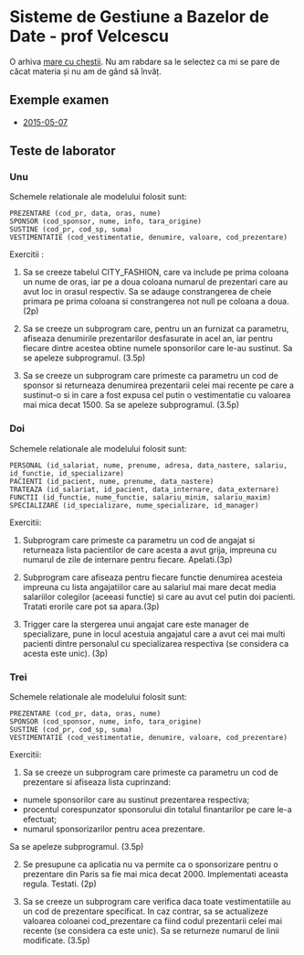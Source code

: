 # Sisteme de Gestiune a Bazelor de Date - prof Velcescu

O arhiva [mare cu chestii](https://www.dropbox.com/sh/wozcxaz1u7c90tg/AABZEuDF2SdWs4ROjFU6WveNa?dl=0). Nu am rabdare sa le selectez ca mi se pare de căcat materia și nu am de gând să învăț.

## Exemple examen

- [2015-05-07](https://www.dropbox.com/s/eujg4xqpbiamu93/sgbd%202015-05-07%2022.47.26.jpg?dl=0)

## Teste de laborator

### Unu

Schemele relationale ale modelului folosit sunt:

```
PREZENTARE (cod_pr, data, oras, nume)
SPONSOR (cod_sponsor, nume, info, tara_origine)
SUSTINE (cod_pr, cod_sp, suma)
VESTIMENTATIE (cod_vestimentatie, denumire, valoare, cod_prezentare)
```

Exercitii :

1. Sa se creeze tabelul CITY_FASHION, care va include pe prima coloana un nume de oras, iar pe a doua coloana numarul de prezentari care au avut loc in orasul respectiv. Sa se adauge constrangerea de cheie primara pe prima coloana si constrangerea not null pe coloana a doua. (2p)

2. Sa se creeze un subprogram care, pentru un an furnizat ca parametru, afiseaza denumirile prezentarilor desfasurate in acel an, iar pentru fiecare dintre acestea obtine numele sponsorilor care le-au sustinut. Sa se apeleze subprogramul. (3.5p)

3. Sa se creeze un subprogram care primeste ca parametru un cod de sponsor si returneaza denumirea prezentarii celei mai recente pe care a sustinut-o si in care a fost expusa cel putin o vestimentatie cu valoarea mai mica decat 1500. Sa se apeleze subprogramul. (3.5p)



### Doi
Schemele relationale ale modelului folosit sunt:

```
PERSONAL (id_salariat, nume, prenume, adresa, data_nastere, salariu, id_functie, id_specializare)
PACIENTI (id_pacient, nume, prenume, data_nastere)
TRATEAZA (id_salariat, id_pacient, data_internare, data_externare)
FUNCTII (id_functie, nume_functie, salariu_minim, salariu_maxim)
SPECIALIZARE (id_specializare, nume_specializare, id_manager)
```

Exercitii:

1. Subprogram care primeste ca parametru un cod de angajat si returneaza lista pacientilor de care acesta a avut grija, impreuna cu numarul de zile de internare pentru fiecare. Apelati.(3p)

2. Subprogram care afiseaza pentru fiecare functie denumirea acesteia impreuna cu lista angajatiilor care au salariul mai mare decat media salariilor colegilor (aceeasi functie) si care au avut cel putin doi pacienti. Tratati erorile care pot sa apara.(3p)

3. Trigger care la stergerea unui angajat care este manager de specializare, pune in locul acestuia angajatul care a avut cei mai multi pacienti dintre personalul cu specializarea respectiva (se considera ca acesta este unic). (3p)



### Trei

Schemele relationale ale modelului folosit sunt:
︎
```
PREZENTARE (cod_pr, data, oras, nume)
SPONSOR (cod_sponsor, nume, info, tara_origine)
SUSTINE (cod_pr, cod_sp, suma)
VESTIMENTATIE (cod_vestimentatie, denumire, valoare, cod_prezentare)
```

Exercitii:

1. Sa se creeze un subprogram care primeste ca parametru un cod de prezentare si afiseaza lista cuprinzand:
  - numele sponsorilor care au sustinut prezentarea respectiva;
  - procentul corespunzator sponsorului din totalul finantarilor pe care le-a efectuat;
  - numarul sponsorizarilor pentru acea prezentare.

Sa se apeleze subprogramul. (3.5p)

2. Se presupune ca aplicatia nu va permite ca o sponsorizare pentru o prezentare din Paris sa fie mai mica decat 2000. Implementati aceasta regula. Testati. (2p)

3. Sa se creeze un subprogram care verifica daca toate vestimentatiile au un cod de prezentare specificat. In caz contrar, sa se actualizeze valoarea coloanei cod_prezentare ca fiind codul prezentarii celei mai recente (se considera ca este unic). Sa se returneze numarul de linii modificate. (3.5p)
